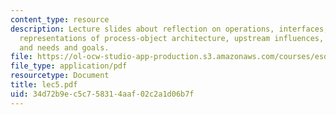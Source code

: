 ```yaml
---
content_type: resource
description: Lecture slides about reflection on operations, interfaces, alternative
  representations of process-object architecture, upstream influences, beneficiaries,
  and needs and goals.
file: https://ol-ocw-studio-app-production.s3.amazonaws.com/courses/esd-34-system-architecture-january-iap-2007/34d72b9ec5c758314aaf02c2a1d06b7f_lec5.pdf
file_type: application/pdf
resourcetype: Document
title: lec5.pdf
uid: 34d72b9e-c5c7-5831-4aaf-02c2a1d06b7f
---
```

